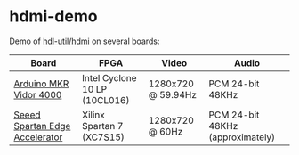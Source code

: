 # hdmi-demo

Demo of [hdl-util/hdmi](https://github.com/hdl-util/hdmi/) on several boards:

|Board|FPGA|Video|Audio|
|---|---|---|---|
|[Arduino MKR Vidor 4000](https://store.arduino.cc/usa/mkr-vidor-4000)|Intel Cyclone 10 LP (10CL016)|1280x720 @ 59.94Hz|PCM 24-bit 48KHz|
|[Seeed Spartan Edge Accelerator](https://www.seeedstudio.com/Spartan-Edge-Accelerator-Board-p-4261.html)|Xilinx Spartan 7 (XC7S15)|1280x720 @ 60Hz|PCM 24-bit 48KHz (approximately)|
